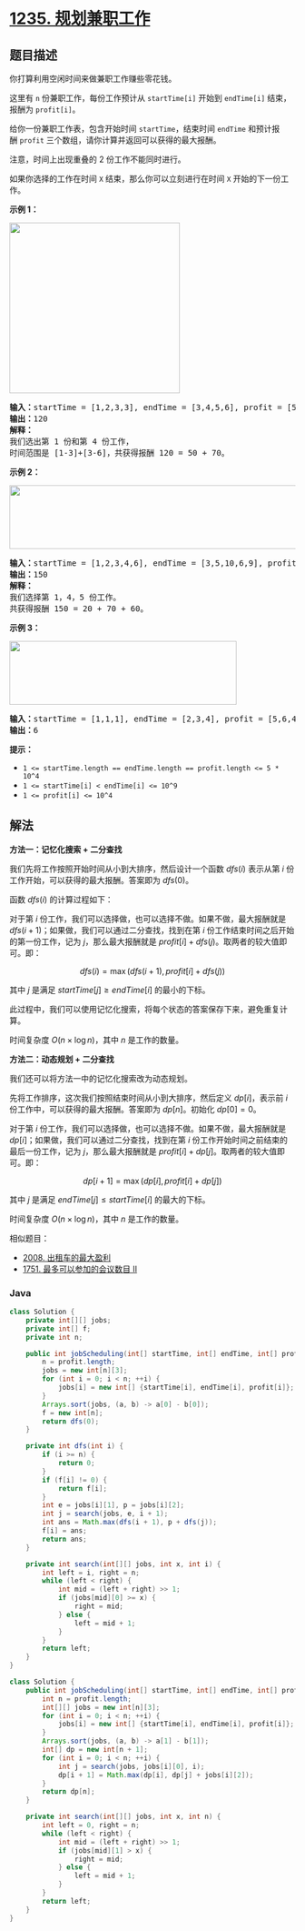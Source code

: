 # [1235. 规划兼职工作](https://leetcode.cn/problems/maximum-profit-in-job-scheduling)

## 题目描述

<p>你打算利用空闲时间来做兼职工作赚些零花钱。</p>

<p>这里有&nbsp;<code>n</code>&nbsp;份兼职工作，每份工作预计从&nbsp;<code>startTime[i]</code>&nbsp;开始到&nbsp;<code>endTime[i]</code>&nbsp;结束，报酬为&nbsp;<code>profit[i]</code>。</p>

<p>给你一份兼职工作表，包含开始时间&nbsp;<code>startTime</code>，结束时间&nbsp;<code>endTime</code>&nbsp;和预计报酬&nbsp;<code>profit</code>&nbsp;三个数组，请你计算并返回可以获得的最大报酬。</p>

<p>注意，时间上出现重叠的 2 份工作不能同时进行。</p>

<p>如果你选择的工作在时间&nbsp;<code>X</code>&nbsp;结束，那么你可以立刻进行在时间&nbsp;<code>X</code>&nbsp;开始的下一份工作。</p>

<p><strong>示例 1：</strong></p>

<p><strong><img alt="" src="https://fastly.jsdelivr.net/gh/doocs/leetcode@main/solution/1200-1299/1235.Maximum%20Profit%20in%20Job%20Scheduling/images/sample1_1584.png" style="width: 300px;"></strong></p>

<pre><strong>输入：</strong>startTime = [1,2,3,3], endTime = [3,4,5,6], profit = [50,10,40,70]
<strong>输出：</strong>120
<strong>解释：
</strong>我们选出第 1 份和第 4 份工作， 
时间范围是 [1-3]+[3-6]，共获得报酬 120 = 50 + 70。
</pre>

<p><strong>示例 2：</strong></p>

<p><strong><img alt="" src="https://fastly.jsdelivr.net/gh/doocs/leetcode@main/solution/1200-1299/1235.Maximum%20Profit%20in%20Job%20Scheduling/images/sample22_1584.png" style="height: 112px; width: 600px;"> </strong></p>

<pre><strong>输入：</strong>startTime = [1,2,3,4,6], endTime = [3,5,10,6,9], profit = [20,20,100,70,60]
<strong>输出：</strong>150
<strong>解释：
</strong>我们选择第 1，4，5 份工作。 
共获得报酬 150 = 20 + 70 + 60。
</pre>

<p><strong>示例 3：</strong></p>

<p><strong><img alt="" src="https://fastly.jsdelivr.net/gh/doocs/leetcode@main/solution/1200-1299/1235.Maximum%20Profit%20in%20Job%20Scheduling/images/sample3_1584.png" style="height: 112px; width: 400px;"></strong></p>

<pre><strong>输入：</strong>startTime = [1,1,1], endTime = [2,3,4], profit = [5,6,4]
<strong>输出：</strong>6
</pre>

<p><strong>提示：</strong></p>

<ul>
	<li><code>1 &lt;= startTime.length == endTime.length ==&nbsp;profit.length&nbsp;&lt;= 5 * 10^4</code></li>
	<li><code>1 &lt;=&nbsp;startTime[i] &lt;&nbsp;endTime[i] &lt;= 10^9</code></li>
	<li><code>1 &lt;=&nbsp;profit[i] &lt;= 10^4</code></li>
</ul>

## 解法

**方法一：记忆化搜索 + 二分查找**

我们先将工作按照开始时间从小到大排序，然后设计一个函数 $dfs(i)$ 表示从第 $i$ 份工作开始，可以获得的最大报酬。答案即为 $dfs(0)$。

函数 $dfs(i)$ 的计算过程如下：

对于第 $i$ 份工作，我们可以选择做，也可以选择不做。如果不做，最大报酬就是 $dfs(i + 1)$；如果做，我们可以通过二分查找，找到在第 $i$ 份工作结束时间之后开始的第一份工作，记为 $j$，那么最大报酬就是 $profit[i] + dfs(j)$。取两者的较大值即可。即：

$$
dfs(i)=\max(dfs(i+1),profit[i]+dfs(j))
$$

其中 $j$ 是满足 $startTime[j] \ge endTime[i]$ 的最小的下标。

此过程中，我们可以使用记忆化搜索，将每个状态的答案保存下来，避免重复计算。

时间复杂度 $O(n \times \log n)$，其中 $n$ 是工作的数量。

**方法二：动态规划 + 二分查找**

我们还可以将方法一中的记忆化搜索改为动态规划。

先将工作排序，这次我们按照结束时间从小到大排序，然后定义 $dp[i]$，表示前 $i$ 份工作中，可以获得的最大报酬。答案即为 $dp[n]$。初始化 $dp[0]=0$。

对于第 $i$ 份工作，我们可以选择做，也可以选择不做。如果不做，最大报酬就是 $dp[i]$；如果做，我们可以通过二分查找，找到在第 $i$ 份工作开始时间之前结束的最后一份工作，记为 $j$，那么最大报酬就是 $profit[i] + dp[j]$。取两者的较大值即可。即：

$$
dp[i+1] = \max(dp[i], profit[i] + dp[j])
$$

其中 $j$ 是满足 $endTime[j] \leq startTime[i]$ 的最大的下标。

时间复杂度 $O(n \times \log n)$，其中 $n$ 是工作的数量。

相似题目：

-   [2008. 出租车的最大盈利](/solution/2000-2099/2008.Maximum%20Earnings%20From%20Taxi/README.md)
-   [1751. 最多可以参加的会议数目 II](/solution/1700-1799/1751.Maximum%20Number%20of%20Events%20That%20Can%20Be%20Attended%20II/README.md)

### **Java**

```java
class Solution {
    private int[][] jobs;
    private int[] f;
    private int n;

    public int jobScheduling(int[] startTime, int[] endTime, int[] profit) {
        n = profit.length;
        jobs = new int[n][3];
        for (int i = 0; i < n; ++i) {
            jobs[i] = new int[] {startTime[i], endTime[i], profit[i]};
        }
        Arrays.sort(jobs, (a, b) -> a[0] - b[0]);
        f = new int[n];
        return dfs(0);
    }

    private int dfs(int i) {
        if (i >= n) {
            return 0;
        }
        if (f[i] != 0) {
            return f[i];
        }
        int e = jobs[i][1], p = jobs[i][2];
        int j = search(jobs, e, i + 1);
        int ans = Math.max(dfs(i + 1), p + dfs(j));
        f[i] = ans;
        return ans;
    }

    private int search(int[][] jobs, int x, int i) {
        int left = i, right = n;
        while (left < right) {
            int mid = (left + right) >> 1;
            if (jobs[mid][0] >= x) {
                right = mid;
            } else {
                left = mid + 1;
            }
        }
        return left;
    }
}
```

```java
class Solution {
    public int jobScheduling(int[] startTime, int[] endTime, int[] profit) {
        int n = profit.length;
        int[][] jobs = new int[n][3];
        for (int i = 0; i < n; ++i) {
            jobs[i] = new int[] {startTime[i], endTime[i], profit[i]};
        }
        Arrays.sort(jobs, (a, b) -> a[1] - b[1]);
        int[] dp = new int[n + 1];
        for (int i = 0; i < n; ++i) {
            int j = search(jobs, jobs[i][0], i);
            dp[i + 1] = Math.max(dp[i], dp[j] + jobs[i][2]);
        }
        return dp[n];
    }

    private int search(int[][] jobs, int x, int n) {
        int left = 0, right = n;
        while (left < right) {
            int mid = (left + right) >> 1;
            if (jobs[mid][1] > x) {
                right = mid;
            } else {
                left = mid + 1;
            }
        }
        return left;
    }
}
```
